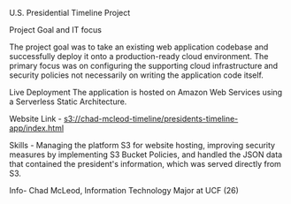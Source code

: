U.S. Presidential Timeline Project

Project Goal and IT focus

The project goal was to take an existing web application codebase and successfully deploy it onto a production-ready cloud environment. 
The primary focus was on configuring the supporting cloud infrastructure and security policies not necessarily on writing the application code itself.

 Live Deployment 
The application is hosted on Amazon Web Services using a Serverless Static Architecture.

Website Link - [s3://chad-mcleod-timeline/presidents-timeline-app/index.html](https://chad-mcleod-timeline.s3.us-east-2.amazonaws.com/presidents-timeline-app/index.html)

Skills - Managing the platform S3 for website hosting, improving security measures by implementing S3 Bucket Policies, and 
handled the JSON data that contained the president's information, which was served directly from S3.

Info- Chad McLeod, Information Technology Major at UCF (26)
